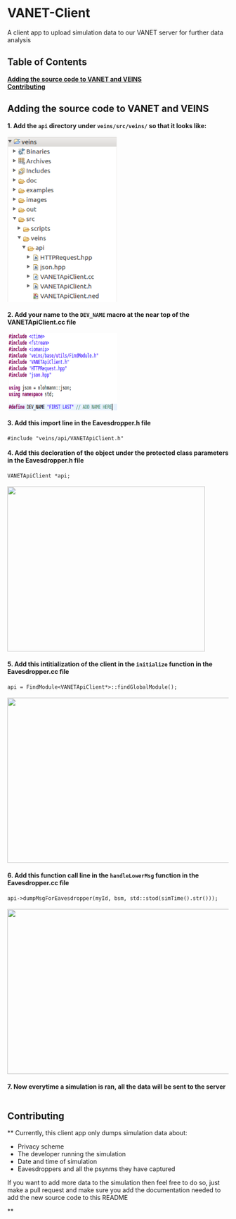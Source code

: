 # VANET-Client
A client app to upload simulation data to our VANET server for further data analysis
## Table of Contents

**[Adding the source code to VANET and VEINS](#Adding-the-source-code-to-VANET-and-VEINS)** <br>
**[Contributing](#Contributing)** <br>

## Adding the source code to VANET and VEINS
**1. Add the `api` directory under ```veins/src/veins/``` so that it looks like:** <br/><br/>
<img src="./images/apiDirectoryTree.png" width=250 height=375/> <br/><br/>
**2. Add your name to the `DEV_NAME` macro at the near top of the VANETApiClient.cc file** <br/><br/>
<img src="./images/devName.png" width=250 height=175/> <br/><br/>
**3. Add this import line in the Eavesdropper.h file** <br/><br/>
``` #include "veins/api/VANETApiClient.h" ``` <br/><br/>
**4. Add this decloration of the object under the protected class parameters in the Eavesdropper.h file** <br/><br/>
`` VANETApiClient *api; `` <br/><br/>
<img src="./images/eavesdropperhSourceCode.png" width=450 height=375/> <br/><br/>
**5. Add this intitialization of the client in the `initialize` function in the Eavesdropper.cc file** <br/><br/>
`api = FindModule<VANETApiClient*>::findGlobalModule();` <br/><br/>
<img src="./images/clientInitialization.png" width=600 height=375/> <br/><br/>
**6. Add this function call line in the `handleLowerMsg` function in the Eavesdropper.cc file** <br/><br/>
`api->dumpMsgForEavesdropper(myId, bsm, std::stod(simTime().str()));` <br/><br/>
<img src="./images/apiDump.png" width=800 height=375/> <br/><br/>
**7. Now everytime a simulation is ran, all the data will be sent to the server** <br/><br/>

## Contributing
** Currently, this client app only dumps simulation data about:
- Privacy scheme
- The developer running the simulation
- Date and time of simulation
- Eavesdroppers and all the psynms they have captured

If you want to add more data to the simulation then feel free to do so, just make a pull request and make sure you add the documentation needed to add the new source code to this README
 
**

